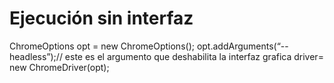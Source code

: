 Ejecución sin interfaz
========================

ChromeOptions opt = new ChromeOptions();
opt.addArguments(“--headless”);// este es el argumento que deshabilita la interfaz grafica
driver= new ChromeDriver(opt);
